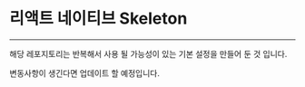 # 리액트 네이티브 Skeleton

---

해당 레포지토리는 반복해서 사용 될 가능성이 있는 기본 설정을 만들어 둔 것 입니다.

변동사항이 생긴다면 업데이트 할 예정입니다.
